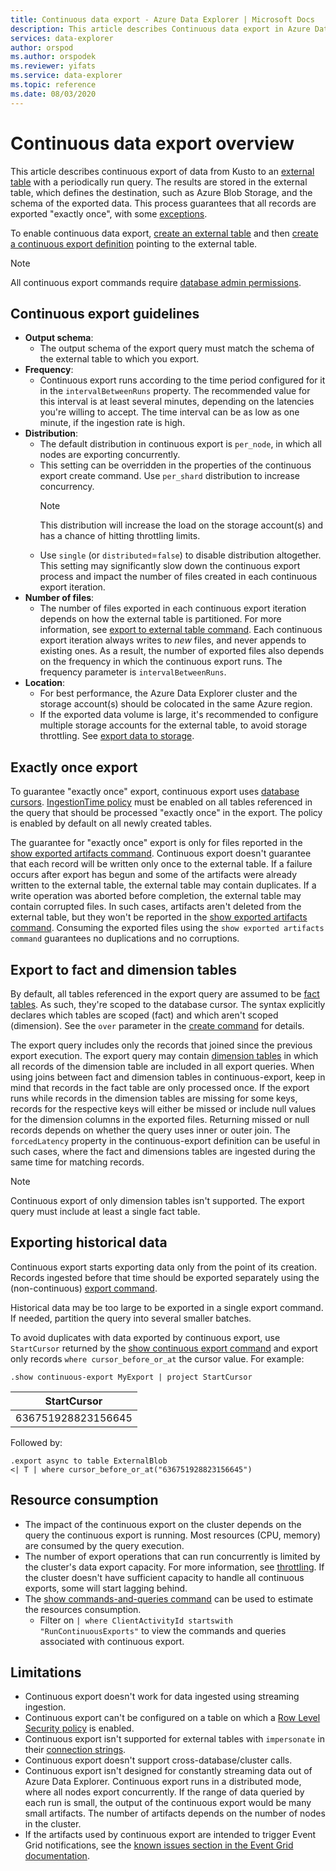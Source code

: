 ```yaml
---
title: Continuous data export - Azure Data Explorer | Microsoft Docs
description: This article describes Continuous data export in Azure Data Explorer.
services: data-explorer
author: orspod
ms.author: orspodek
ms.reviewer: yifats
ms.service: data-explorer
ms.topic: reference
ms.date: 08/03/2020
---
```

# Continuous data export overview

This article describes continuous export of data from Kusto to an [external table](../externaltables.md) with a periodically run query. The results are stored in the external table, which defines the destination, such as Azure Blob Storage, and the schema of the exported data. This process guarantees that all records are exported "exactly once", with some [exceptions](#exactly-once-export). 

To enable continuous data export, [create an external table](../external-tables-azurestorage-azuredatalake.md#create-or-alter-external-table) and then [create a continuous export definition](create-alter-continuous.md) pointing to the external table. 

> [!NOTE]
> All continuous export commands require [database admin permissions](../access-control/role-based-authorization.md).

## Continuous export guidelines

* **Output schema**:
  * The output schema of the export query must match the schema of the external table to which you export. 
* **Frequency**:
  * Continuous export runs according to the time period configured for it in the `intervalBetweenRuns` property. The recommended value for this interval is at least several minutes, depending on the latencies you're willing to accept. The time interval can be as low as one minute, if the ingestion rate is high.
* **Distribution**:
  * The default distribution in continuous export is `per_node`, in which all nodes are exporting concurrently. 
  * This setting can be overridden in the properties of the continuous export create command. Use `per_shard` distribution to increase concurrency.
    > [!NOTE]
    > This distribution will increase the load on the storage account(s) and has a chance of hitting throttling limits. 
  * Use `single` (or `distributed`=`false`) to disable distribution altogether. This setting may significantly slow down the continuous export process and impact the number of files created in each continuous export iteration. 
* **Number of files**:
  * The number of files exported in each continuous export iteration depends on how the external table is partitioned. For more information, see [export to external table command](export-data-to-an-external-table.md#numfiles). Each continuous export iteration always writes to *new* files, and never appends to existing ones. As a result, the number of exported files also depends on the frequency in which the continuous export runs. The frequency parameter is `intervalBetweenRuns`.
* **Location**:
  * For best performance, the Azure Data Explorer cluster and the storage account(s) should be colocated in the same Azure region.
  * If the exported data volume is large, it's recommended to configure multiple storage accounts for the external table, to avoid storage throttling. See [export data to storage](export-data-to-storage.md#known-issues).

## Exactly once export

To guarantee "exactly once" export, continuous export uses [database cursors](../databasecursor.md). [IngestionTime policy](../ingestiontime-policy.md) must be enabled on all tables referenced in the query that should be processed "exactly once" in the export. The policy is enabled by default on all newly created tables.

The guarantee for "exactly once" export is only for files reported in the [show exported artifacts command](show-continuous-artifacts.md). Continuous export doesn't guarantee that each record will be written only once to the external table. If a failure occurs after export has begun and some of the artifacts were already written to the external table, the external table may contain duplicates. If a write operation was aborted before completion, the external table may contain corrupted files. In such cases, artifacts aren't deleted from the external table, but they won't be reported in the [show exported artifacts command](show-continuous-artifacts.md). Consuming the exported files using the `show exported artifacts command` guarantees no duplications and no corruptions.

## Export to fact and dimension tables

By default, all tables referenced in the export query are assumed to be [fact tables](../../concepts/fact-and-dimension-tables.md). As such, they're scoped to the database cursor. The syntax explicitly declares which tables are scoped (fact) and which aren't scoped (dimension). See the `over` parameter in the [create command](create-alter-continuous.md) for details.

The export query includes only the records that joined since the previous export execution. The export query may contain [dimension tables](../../concepts/fact-and-dimension-tables.md) in which all records of the dimension table are included in all export queries. When using joins between fact and dimension tables in continuous-export, keep in mind that records in the fact table are only processed once. If the export runs while records in the dimension tables are missing for some keys, records for the respective keys will either be missed or include null values for the dimension columns in the exported files. Returning missed or null records depends on whether the query uses inner or outer join. The `forcedLatency` property in the continuous-export definition can be useful in such cases, where the fact and dimensions tables are ingested during the same time for matching records.

> [!NOTE]
> Continuous export of only dimension tables isn't supported. The export query must include at least a single fact table.

## Exporting historical data

Continuous export starts exporting data only from the point of its creation. Records ingested before that time should be exported separately using the (non-continuous) [export command](export-data-to-an-external-table.md). 

Historical data may be too large to be exported in a single export command. If needed, partition the query into several smaller batches. 

To avoid duplicates with data exported by continuous export, use `StartCursor` returned by the [show continuous export command](show-continuous-export.md) and export only records `where cursor_before_or_at` the cursor value. For example:

```kusto
.show continuous-export MyExport | project StartCursor
```

| StartCursor        |
|--------------------|
| 636751928823156645 |

Followed by: 

```kusto
.export async to table ExternalBlob
<| T | where cursor_before_or_at("636751928823156645")
```

## Resource consumption

* The impact of the continuous export on the cluster depends on the query the continuous export is running. Most resources (CPU, memory) are consumed by the query execution. 
* The number of export operations that can run concurrently is limited by the cluster's data export capacity. For more information, see [throttling](../../management/capacitypolicy.md#throttling). If the cluster doesn't have sufficient capacity to handle all continuous exports, some will start lagging behind.
* The [show commands-and-queries command](../commands-and-queries.md) can be used to estimate the resources consumption. 
  * Filter on `| where ClientActivityId startswith "RunContinuousExports"` to view the commands and queries associated with continuous export.

## Limitations

* Continuous export doesn't work for data ingested using streaming ingestion. 
* Continuous export can't be configured on a table on which a [Row Level Security policy](../../management/rowlevelsecuritypolicy.md) is enabled.
* Continuous export isn't supported for external tables with `impersonate` in their [connection strings](../../api/connection-strings/storage.md).
* Continuous export doesn't support cross-database/cluster calls.
* Continuous export isn't designed for constantly streaming data out of Azure Data Explorer. Continuous export runs in a distributed mode, where all nodes export concurrently. If the range of data queried by each run is small, the output of the continuous export would be many small artifacts. The number of artifacts depends on the number of nodes in the cluster.
* If the artifacts used by continuous export are intended to trigger Event Grid notifications, see the [known issues section in the Event Grid documentation](../data-ingestion/eventgrid.md#known-issues).
